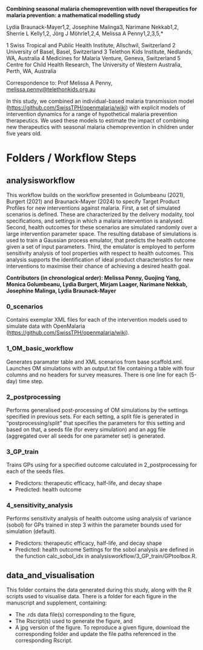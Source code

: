 **Combining seasonal malaria chemoprevention with novel therapeutics for malaria prevention: a mathematical modelling study**

Lydia Braunack-Mayer1,2, Josephine Malinga3, Narimane Nekkab1,2, Sherrie L Kelly1,2, Jörg J Möhrle1,2,4, Melissa A Penny1,2,3,5,*

1 Swiss Tropical and Public Health Institute, Allschwil, Switzerland
2 University of Basel, Basel, Switzerland
3 Telethon Kids Institute, Nedlands, WA, Australia
4 Medicines for Malaria Venture, Geneva, Switzerland
5 Centre for Child Health Research, The University of Western Australia, Perth, WA, Australia

Correspondence to: Prof Melissa A Penny, melissa.penny@telethonkids.org.au

In this study, we combined an individual-based malaria transmission model (https://github.com/SwissTPH/openmalaria/wiki) with explicit models of intervention dynamics for a range of hypothetical malaria prevention therapeutics. We used these models to estimate the impact of combining new therapeutics with seasonal malaria chemoprevention in children under five years old.


# Folders / Workflow Steps

## analysisworkflow

This workflow builds on the workflow presented in Golumbeanu (2021), Burgert (2021) and Braunack-Mayer (2024) to specify Target Product Profiles for new interventions against malaria. First, a set of simulated scenarios is defined. These are characterized by the delivery modality, tool specifications, and settings in which a malaria intervention is analysed. Second, health outcomes for these scenarios are simulated randomly over a large intervention parameter space. The resulting database of simulations is used to train a Gaussian process emulator, that predicts the health outcome given a set of input parameters. Third, the emulator is employed to perform sensitivity analysis of tool properties with respect to health outcomes. This analysis supports the identification of ideal product characteristics for new interventions to maximise their chance of achieving a desired health goal.

**Contributors (in chronological order): Melissa Penny, Guojing Yang, Monica Golumbeanu, Lydia Burgert, Mirjam Laager, Narimane Nekkab, Josephine Malinga, Lydia Braunack-Mayer**

### 0_scenarios
Contains exemplar XML files for each of the intervention models used to simulate data with OpenMalaria (https://github.com/SwissTPH/openmalaria/wiki).

### 1_OM_basic_workflow
Generates paramater table and XML scenarios from base scaffold.xml. Launches OM simulations with an output.txt file containing a table with four columns and no headers for survey measures. There is one line for each (5-day) time step.

### 2_postprocessing
Performs generalised post-processing of OM simulations by the settings specified in previous sets. For each setting, a split file is generated in “postprocessing/split” that specifies the parameters for this setting and based on that, a seeds file (for every simulation) and an agg file (aggregated over all seeds for one parameter set) is generated.

### 3_GP_train
Trains GPs using for a specified outcome calculated  in 2_postprocessing for each of the seeds files. 
- Predictors: therapeutic efficacy, half-life, and decay shape
- Predicted: health outcome 

### 4_sensitivity_analysis
Performs sensitivity analysis of health outcome using analysis of variance (sobol) for GPs trained in step 3 within the parameter bounds used for simulation (default).
- Predictors: therapeutic efficacy, half-life, and decay shape
- Predicted: health outcome 
Settings for the sobol analysis are defined in the function calc_sobol_idx in analysisworkflow/3_GP_train/GPtoolbox.R.

## data_and_visualisation

This folder contains the data generated during this study, along with the R scripts used to visualise data. There is a folder for each figure in the manuscript and supplement, containing:
- The .rds data file(s) corresponding to the figure,
- The Rscript(s) used to generate the figure, and
- A jpg version of the figure.
To reproduce a given figure, download the corresponding folder and update the file paths referenced in the corresponding Rscript.
